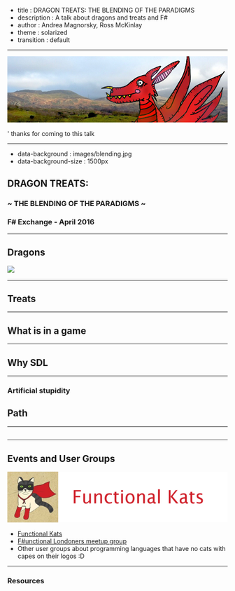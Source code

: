 - title : DRAGON TREATS: THE BLENDING OF THE PARADIGMS 
- description : A talk about dragons and treats and F#
- author : Andrea Magnorsky, Ross McKinlay
- theme : solarized
- transition : default

***
![dragons](images/dragon.jpg)


' thanks for coming to this talk

***
- data-background : images/blending.jpg
- data-background-size : 1500px

## DRAGON TREATS: 
### ~ THE BLENDING OF THE PARADIGMS ~ 

### F# Exchange - April 2016

***
## Dragons

![](https://dragonicecreamtreats.files.wordpress.com/2014/08/dragon-master-e1407382525282.jpg)
***
## Treats


***
## What is in a game

***

## Why SDL

***
### Artificial stupidity

## Path 

***
##

***

## Events and User Groups

![fk](images/fk.jpeg)

* [Functional Kats](http://www.meetup.com/nyc-fsharp/)
* [F#unctional Londoners meetup group](http://www.meetup.com/FSharpLondon/)
* Other user groups about programming languages that have no cats with capes on their logos :D

***

### Resources


<script>
  (function(i,s,o,g,r,a,m){i['GoogleAnalyticsObject']=r;i[r]=i[r]||function(){
  (i[r].q=i[r].q||[]).push(arguments)},i[r].l=1*new Date();a=s.createElement(o),
  m=s.getElementsByTagName(o)[0];a.async=1;a.src=g;m.parentNode.insertBefore(a,m)
  })(window,document,'script','//www.google-analytics.com/analytics.js','ga');

  ga('create', 'UA-46761189-1', 'auto');
  ga('send', 'pageview');

</script>
